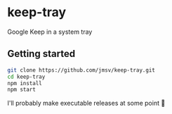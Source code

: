 # keep-tray
Google Keep in a system tray

## Getting started

```sh
git clone https://github.com/jmsv/keep-tray.git
cd keep-tray
npm install
npm start
```

I'll probably make executable releases at some point :100:
